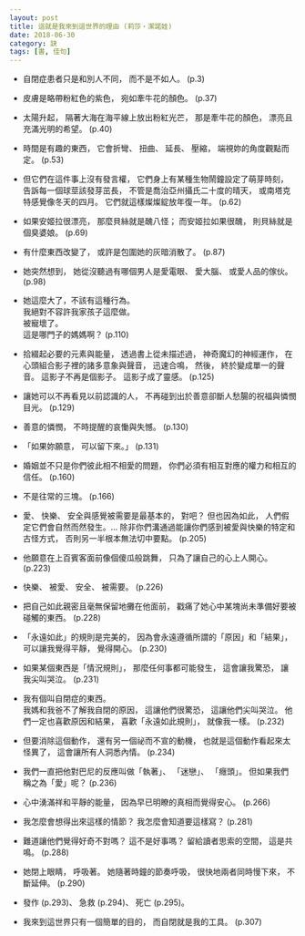 ```yaml
---
layout: post
title: 這就是我來到這世界的理由 (莉莎‧潔諾娃)
date: 2018-06-30
category: 訣
tags: [書, 佳句]
---
```


- 自閉症患者只是和別人不同，
而不是不如人。 (p.3)

- 皮膚是略帶粉紅色的紫色，
宛如牽牛花的顏色。 (p.37)

<!--more-->

- 太陽升起，
隔著大海在海平線上放出粉紅光芒，
那是牽牛花的顏色，
漂亮且充滿光明的希望。 (p.40)

- 時間是有趣的東西，
它會折彎、 扭曲、 延長、 壓縮，
端視妳的角度觀點而定。 (p.53)

- 但它們在這件事上沒有發言權，
它們身上有某種生物鬧鐘設定了萌芽時刻，
告訴每一個球莖該發芽茁長，
不管是喬治亞州攝氏二十度的晴天，
或南塔克特感覺像冬天的四月。
它們就這樣燦燦綻放年復一年。 (p.62)

- 如果安姬拉很漂亮，
那麼貝絲就是醜八怪；
而安姬拉如果很醜，
則貝絲就是個臭婆娘。 (p.69)

- 有什麼東西改變了，
或許是包圍她的灰暗消散了。 (p.87)

- 她突然想到，
她從沒聽過有哪個男人是愛電眼、 愛大腦、 或愛人品的傢伙。 (p.98)

- 她這麼大了，不該有這種行為。<br />
我絕對不容許我家孩子這麼做。<br />
被寵壞了。<br />
這是哪門子的媽媽啊？ (p.110)

- 拾綴起必要的元素與能量，
透過書上從未描述過，
神奇魔幻的神經運作，
在心頭組合影子裡的諸多意象與聲音，
迅速合鳴，
然後，
終於變成單一的聲音。
這影子不再是個影子。
這影子成了靈感。 (p.125)

- 讓她可以不再看見以前認識的人，
不再碰到出於善意卻斷人愁腸的祝福與憐憫目光。 (p.129)

- 善意的憐憫，
不時提醒的哀慟與失憾。 (p.130)

- 「如果妳願意，
可以留下來。」 (p.131)

- 婚姻並不只是你們彼此相不相愛的問題，
你們必須有相互對應的權力和相互的信任。 (p.160)

- 不是往常的三塊。 (p.166)

- 愛、 快樂、 安全與感覺被需要是最基本的，
對吧？
但也因為如此，
人們假定它們會自然而然發生。...
除非你們溝通過能讓你們感到被愛與快樂的特定和古怪方式，
否則另一半根本無法切中要點。 (p.205)

- 他願意在上百賓客面前像個傻瓜般跳舞，
只為了讓自己的心上人開心。 (p.223)

- 快樂、 被愛、 安全、 被需要。 (p.226)

- 把自己如此親密且毫無保留地攤在他面前，
戳痛了她心中某塊尚未準備好要被碰觸的東西。 (p.228)

- 「永遠如此」的規則是完美的，
因為會永遠遵循所謂的「原因」和「結果」，
可以讓我覺得平靜，
覺得開心。 (p.230)

- 如果某個東西是「情況規則」，
那麼任何事都可能發生，
這會讓我驚恐，
讓我尖叫哭泣。 (p.231)

- 我有個叫自閉症的東西。<br />
我媽和我爸不了解我自閉的原因，
這讓他們很驚恐，
這讓他們尖叫哭泣。
他們一定也喜歡原因和結果，
喜歡「永遠如此規則」，
就像我一樣。 (p.232)

- 但要消除這個動作，
還有另一個祕而不宣的動機，
也就是這個動作看起來太怪異了，
這會讓所有人洞悉內情。 (p.234)

- 我們一直把他對巴尼的反應叫做「執著」、 「迷戀」、 「癮頭」。
但如果我們稱之為「愛」呢？ (p.236)

- 心中湧滿祥和平靜的能量，
因為早已明瞭的真相而覺得安心。 (p.266)

- 我怎麼會想得出來這樣的情節？
我怎麼會知道要這樣寫？ (p.281)

- 難道讓他們覺得好奇不對嗎？
這不是好事嗎？
留給讀者思索的空間，
這是共鳴。 (p.288)

- 她閉上眼睛，
呼吸著。
她隨著時鐘的節奏呼吸，
很快地兩者同時慢下來，
不斷延伸。 (p.290)

- 發作 (p.293)、 急救 (p.294)、 死亡 (p.295)。

- 我來到這世界只有一個簡單的目的，
而自閉就是我的工具。 (p.307)
